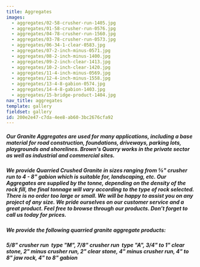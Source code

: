 ```yaml
---
title: Aggregates
images:
  - aggregates/02-58-crusher-run-1405.jpg
  - aggregates/01-58-crusher-run-0576.jpg
  - aggregates/04-78-crusher-run-1560.jpg
  - aggregates/03-78-crusher-run-0573.jpg
  - aggregates/06-34-1-clear-0583.jpg
  - aggregates/07-2-inch-minus-0571.jpg
  - aggregates/08-2-inch-minus-1400.jpg
  - aggregates/09-2-inch-clear-1413.jpg
  - aggregates/10-2-inch-clear-1420.jpg
  - aggregates/11-4-inch-minus-0569.jpg
  - aggregates/12-4-inch-minus-1558.jpg
  - aggregates/13-4-8-gabion-0574.jpg
  - aggregates/14-4-8-gabion-1403.jpg
  - aggregates/15-bridge-product-1404.jpg
nav_title: aggregates
template: gallery
fieldset: gallery
id: 200e2e47-c7da-4ee8-ab60-3bc2676cfa92
---
```

<h5>Our Granite Aggregates are used for many applications, including a base material for road construction, foundations, driveways, parking lots, playgrounds and shorelines. Brown's Quarry works in the private sector as well as industrial and commercial sites.</h5>
<h5>We provide Quarried Crushed Granite in sizes ranging from &#8541;" crusher run to 4 - 8" gabion which is suitable for, landscaping, etc. Our Aggregates are supplied by the tonne, depending on the density of the rock fill, the final tonnage will vary according to the type of rock selected. There is no order too large or small.  We will be happy to assist you on any project of any size.  We pride ourselves on our customer service and a great product.  Feel free to browse through our products.  Don’t forget to call us today for prices.</h5><h5> We provide the following quarried granite aggregate products:</h5><h5>5/8" crusher run ­ type "M", 7/8" crusher run ­ type "A", 3/4" to 1" clear stone, 2" minus crusher run, 2" clear stone, 4" minus crusher run, 4" to 8" jaw rock, 4" to 8" gabion</h5>
